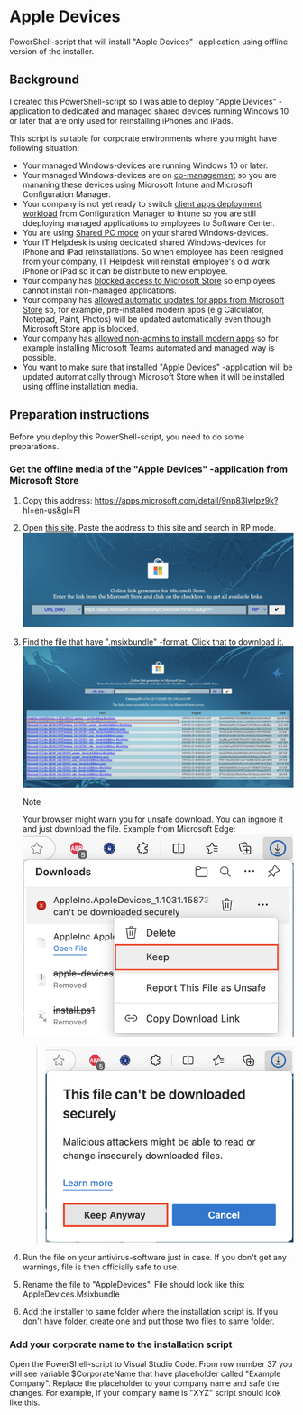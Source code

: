 # Apple Devices
PowerShell-script that will install "Apple Devices" -application using offline version of the installer.

## Background
I created this PowerShell-script so I was able to deploy "Apple Devices" -application to dedicated and managed shared devices running Windows 10 or later that are only used for reinstalling iPhones and iPads. 

This script is suitable for corporate environments where you might have following situation:
- Your managed Windows-devices are running Windows 10 or later.
- Your managed Windows-devices are on [co-management](https://learn.microsoft.com/en-us/mem/configmgr/comanage/overview) so you are mananing these devices using Microsoft Intune and Microsoft Configuration Manager.
- Your company is not yet ready to switch [client apps deployment workload](https://learn.microsoft.com/en-us/mem/configmgr/comanage/how-to-switch-workloads) from Configuration Manager to Intune so you are still ddeploying managed applications to employees to Software Center.
- You are using [Shared PC mode](https://learn.microsoft.com/en-us/windows/configuration/shared-pc/shared-devices-concepts) on your shared Windows-devices.
- Your IT Helpdesk is using dedicated shared Windows-devices for iPhone and iPad reinstallations. So when employee has been resigned from your company, IT Helpdesk will reinstall employee's old work iPhone or iPad so it can be distribute to new employee.
- Your company has [blocked access to Microsoft Store](https://learn.microsoft.com/en-us/windows/configuration/store/?tabs=intune) so employees cannot install non-managed applications.
- Your company has [allowed automatic updates for apps from Microsoft Store](https://admx.help/?Category=Windows_10_2016&Policy=Microsoft.Policies.WindowsStore::DisableAutoInstall) so, for example, pre-installed modern apps (e.g Calculator, Notepad, Paint, Photos) will be updated automatically even though Microsoft Store app is blocked.
- Your company has [allowed non-admins to install modern apps](https://admx.help/?Category=Windows_10_2016&Policy=Microsoft.Policies.Appx::BlockNonAdminUserInstall) so for example installing Microsoft Teams automated and managed way is possible.
- You want to make sure that installed "Apple Devices" -application will be updated automatically through Microsoft Store when it will be installed using offline installation media.

## Preparation instructions
Before you deploy this PowerShell-script, you need to do some preparations.

### Get the offline media of the "Apple Devices" -application from Microsoft Store
1. Copy this address: https://apps.microsoft.com/detail/9np83lwlpz9k?hl=en-us&gl=FI
2. Open [this site](https://store.rg-adguard.net/). Paste the address to this site and search in RP mode.
    ![Screenshot](/img/img%201.png)
3. Find the file that have ".msixbundle" -format. Click that to download it.
    ![Screenshot](/img/img%202.png)
     
    > [!NOTE]
    > Your browser might warn you for unsafe download. You can ingnore it and just download the file. Example from Microsoft Edge:
    > ![Screenshot](/img/img%203.png)
     
    > ![Screenshot](/img/img%204.png)

4. Run the file on your antivirus-software just in case. If you don't get any warnings, file is then officially safe to use.
5. Rename the file to "AppleDevices". File should look like this: AppleDevices.Msixbundle
6. Add the installer to same folder where the installation script is. If you don't have folder, create one and put those two files to same folder.

### Add your corporate name to the installation script
Open the PowerShell-script to Visual Studio Code. From row number 37 you will see variable $CorporateName that have placeholder called "Example Company". Replace the placeholder to your company name and safe the changes. For example, if your company name is "XYZ" script should look like this.
